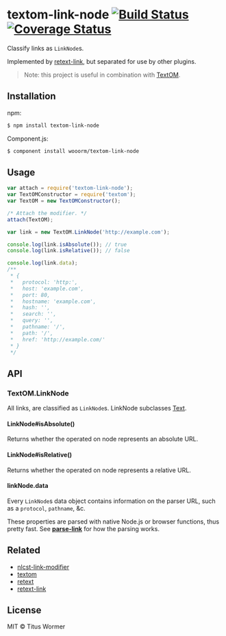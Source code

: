 # textom-link-node [![Build Status](https://img.shields.io/travis/wooorm/textom-link-node.svg?style=flat)](https://travis-ci.org/wooorm/textom-link-node) [![Coverage Status](https://img.shields.io/coveralls/wooorm/textom-link-node.svg?style=flat)](https://coveralls.io/r/wooorm/textom-link-node?branch=master)

Classify links as `LinkNode`s.

Implemented by [retext-link](https://github.com/wooorm/retext-link), but separated for use by other plugins.

> Note: this project is useful in combination with [TextOM](https://github.com/wooorm/textom).

## Installation

npm:
```sh
$ npm install textom-link-node
```

Component.js:
```sh
$ component install wooorm/textom-link-node
```

## Usage

```js
var attach = require('textom-link-node');
var TextOMConstructor = require('textom');
var TextOM = new TextOMConstructor();

/* Attach the modifier. */
attach(TextOM);

var link = new TextOM.LinkNode('http://example.com');

console.log(link.isAbsolute()); // true
console.log(link.isRelative()); // false

console.log(link.data);
/**
 * {
 *   protocol: 'http:',
 *   host: 'example.com',
 *   port: 80,
 *   hostname: 'example.com',
 *   hash: '',
 *   search: '',
 *   query: '',
 *   pathname: '/',
 *   path: '/',
 *   href: 'http://example.com/'
 * }
 */
```

## API

### TextOM.LinkNode

All links, are classified as `LinkNode`s. LinkNode subclasses [Text](https://github.com/wooorm/textom#textomtextvalue-nlcsttext).

#### LinkNode#isAbsolute()

Returns whether the operated on node represents an absolute URL.

#### LinkNode#isRelative()

Returns whether the operated on node represents a relative URL.

#### linkNode.data

Every `LinkNode`s data object contains information on the parser URL, such as a `protocol`, `pathname`, &c.

These properties are parsed with native Node.js or browser functions, thus pretty fast. See **[parse-link](https://github.com/wooorm/parse-link)** for how the parsing works.

## Related

- [nlcst-link-modifier](https://github.com/wooorm/nlcst-link-modifier)
- [textom](https://github.com/wooorm/textom)
- [retext](https://github.com/wooorm/retext)
- [retext-link](https://github.com/wooorm/retext-link)

## License

MIT © Titus Wormer
